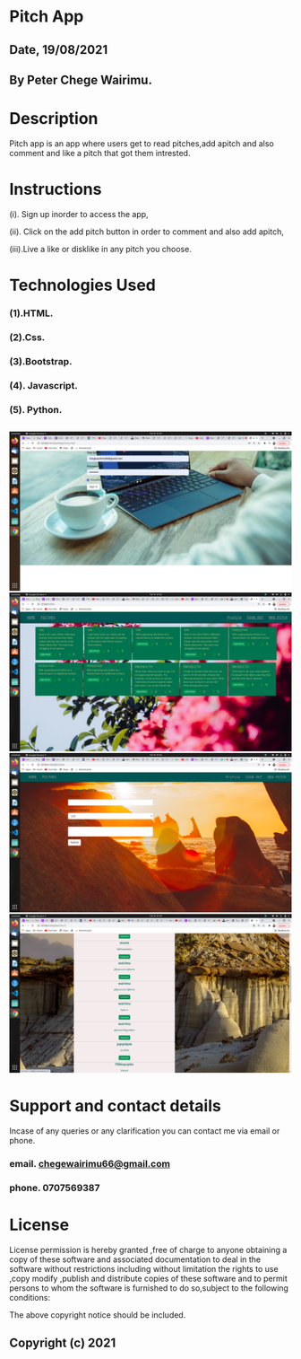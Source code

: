 # Pitch App

## Date, 19/08/2021


## By Peter Chege Wairimu.


# Description 

Pitch app is an app where users get to read pitches,add apitch and also comment and like a pitch that got them intrested.

# Instructions

(i). Sign up inorder to access the app,


(ii). Click on the add pitch button in order to comment and also add apitch,


(iii).Live a like or disklike in any pitch you choose.



# Technologies Used

### (1).HTML.

### (2).Css.

### (3).Bootstrap.

### (4). Javascript.

### (5). Python.


## 
<img src="app/static/images/screen4.png">
<img src="app/static/images/screen3.png">
<img src="app/static/images/screen2.png">
<img src="app/static/images/screen1.png">




# Support and contact details
Incase of any queries or any clarification you can contact me via email or phone.

### email. chegewairimu66@gmail.com

### phone. 0707569387

# License

License permission is hereby granted ,free of charge to anyone obtaining a copy of these software and associated documentation to deal in the software without restrictions including without limitation the rights to use ,copy modify ,publish and distribute copies of these software and to permit persons to whom the software is furnished to do so,subject to the following conditions:

The above copyright notice should be included.

## Copyright (c) 2021